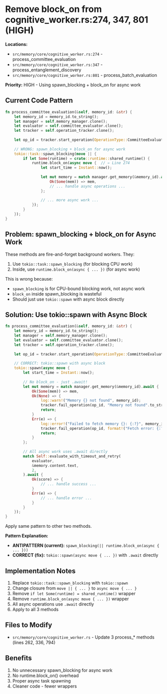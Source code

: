 # Remove block_on from cognitive_worker.rs:274, 347, 801 (HIGH)

**Locations:**
- `src/memory/core/cognitive_worker.rs:274` - process_committee_evaluation
- `src/memory/core/cognitive_worker.rs:347` - process_entanglement_discovery
- `src/memory/core/cognitive_worker.rs:801` - process_batch_evaluation

**Priority:** HIGH - Using spawn_blocking + block_on for async work

## Current Code Pattern

```rust
fn process_committee_evaluation(&self, memory_id: &str) {
    let memory_id = memory_id.to_string();
    let manager = self.memory_manager.clone();
    let evaluator = self.committee_evaluator.clone();
    let tracker = self.operation_tracker.clone();
    
    let op_id = tracker.start_operation(OperationType::CommitteeEvaluation, None);
    
    // WRONG: spawn_blocking + block_on for async work
    tokio::task::spawn_blocking(move || {
        if let Some(runtime) = crate::runtime::shared_runtime() {
            runtime.block_on(async move {  // ← Line 274
                let start_time = Instant::now();
                
                let mut memory = match manager.get_memory(&memory_id).await {
                    Ok(Some(mem)) => mem,
                    // ... handle async operations ...
                };
                
                // ... more async work ...
            });
        }
    });
}
```

## Problem: spawn_blocking + block_on for Async Work

These methods are fire-and-forget background workers. They:
1. Use `tokio::task::spawn_blocking` (for blocking CPU work)
2. Inside, use `runtime.block_on(async { ... })` (for async work)

This is wrong because:
- `spawn_blocking` is for CPU-bound blocking work, not async work
- `block_on` inside spawn_blocking is wasteful
- Should just use `tokio::spawn` with async block directly

## Solution: Use tokio::spawn with Async Block

```rust
fn process_committee_evaluation(&self, memory_id: &str) {
    let memory_id = memory_id.to_string();
    let manager = self.memory_manager.clone();
    let evaluator = self.committee_evaluator.clone();
    let tracker = self.operation_tracker.clone();
    
    let op_id = tracker.start_operation(OperationType::CommitteeEvaluation, None);
    
    // CORRECT: tokio::spawn with async block
    tokio::spawn(async move {
        let start_time = Instant::now();
        
        // No block_on - just .await!
        let mut memory = match manager.get_memory(&memory_id).await {
            Ok(Some(mem)) => mem,
            Ok(None) => {
                log::warn!("Memory {} not found", memory_id);
                tracker.fail_operation(op_id, "Memory not found".to_string());
                return;
            }
            Err(e) => {
                log::error!("Failed to fetch memory {}: {:?}", memory_id, e);
                tracker.fail_operation(op_id, format!("Fetch error: {:?}", e));
                return;
            }
        };
        
        // All async work uses .await directly
        match Self::evaluate_with_timeout_and_retry(
            evaluator,
            &memory.content.text,
            2,
        ).await {
            Ok(score) => {
                // ... handle success ...
            }
            Err(e) => {
                // ... handle error ...
            }
        }
    });
}
```

Apply same pattern to other two methods.

**Pattern Explanation:**
- **ANTIPATTERN (current):** `spawn_blocking(|| runtime.block_on(async { ... }))`
- **CORRECT (fix):** `tokio::spawn(async move { ... })` with `.await` directly

## Implementation Notes

1. Replace `tokio::task::spawn_blocking` with `tokio::spawn`
2. Change closure from `move || { ... }` to `async move { ... }`
3. Remove `if let Some(runtime) = shared_runtime()` wrapper
4. Remove `runtime.block_on(async move { ... })` wrapper
5. All async operations use `.await` directly
6. Apply to all 3 methods

## Files to Modify

- `src/memory/core/cognitive_worker.rs` - Update 3 process_* methods (lines 262, 336, 794)

## Benefits

1. No unnecessary spawn_blocking for async work
2. No runtime.block_on() overhead
3. Proper async task spawning
4. Cleaner code - fewer wrappers
